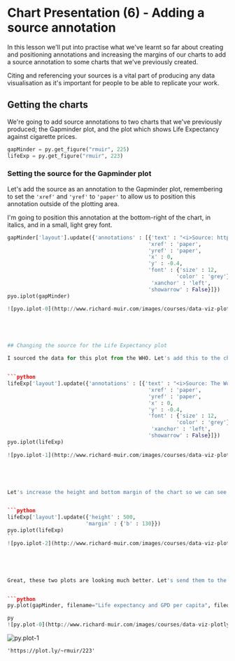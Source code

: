 
# Chart Presentation (6) - Adding a source annotation

In this lesson we'll put into practise what we've learnt so far about creating and positioning annotations and increasing the margins of our charts to add a source annotation to some charts that we've previously created. 

Citing and referencing your sources is a vital part of producing any data visualisation as it's important for people to be able to replicate your work.






 






## Getting the charts

We're going to add source annotations to two charts that we've previously produced; the Gapminder plot, and the plot which shows Life Expectancy against cigarette prices.


```python
gapMinder = py.get_figure("rmuir", 225)
lifeExp = py.get_figure("rmuir", 223)
```

### Setting the source for the Gapminder plot

Let's add the source as an annotation to the Gapminder plot, remembering to set the <code>'xref'</code> and <code>'yref'</code> to <code>'paper'</code> to allow us to position this annotation outside of the plotting area.

I'm going to position this annotation at the bottom-right of the chart, in italics, and in a small, light grey font.


```python
gapMinder['layout'].update({'annotations' : [{'text' : "<i>Source: https://www.gapminder.org/data/</i>",
                                             'xref' : 'paper',
                                             'yref' : 'paper',
                                             'x' : 0,
                                             'y' : -0.4,
                                             'font' : {'size' : 12,
                                                      'color' : 'grey'},
                                              'xanchor' : 'left',
                                             'showarrow' : False}]})
pyo.iplot(gapMinder)

![pyo.iplot-0](http://www.richard-muir.com/images/courses/data-viz-plotly-python/testSection/Chart%20Presentation%20(6)%20-%20Adding%20a%20source%20annotation/pyo.iplot-0.png)```





## Changing the source for the Life Expectancy plot

I sourced the data for this plot from the WHO. Let's add this to the chart, keeping the same parameters for the annotation:


```python
lifeExp['layout'].update({'annotations' : [{'text' : "<i>Source: The World Health Organisation (WHO)</i>",
                                             'xref' : 'paper',
                                             'yref' : 'paper',
                                             'x' : 0,
                                             'y' : -0.4,
                                             'font' : {'size' : 12,
                                                      'color' : 'grey'},
                                              'xanchor' : 'left',
                                             'showarrow' : False}]})
pyo.iplot(lifeExp)
`
![pyo.iplot-1](http://www.richard-muir.com/images/courses/data-viz-plotly-python/testSection/Chart%20Presentation%20(6)%20-%20Adding%20a%20source%20annotation/pyo.iplot-1.png)``





Let's increase the height and bottom margin of the chart so we can see the source:


```python
lifeExp['layout'].update({'height' : 500,
                         'margin' : {'b' : 130}})
pyo.iplot(lifeExp)
``
![pyo.iplot-2](http://www.richard-muir.com/images/courses/data-viz-plotly-python/testSection/Chart%20Presentation%20(6)%20-%20Adding%20a%20source%20annotation/pyo.iplot-2.png)`





Great, these two plots are looking much better. Let's send them to the PLotly cloud:


```python
py.plot(gapMinder, filename="Life expectancy and GPD per capita", fileopt="overwrite")

py
![py.plot-0](http://www.richard-muir.com/images/courses/data-viz-plotly-python/testSection/Chart%20Presentation%20(6)%20-%20Adding%20a%20source%20annotation/py.plot-0.png).plot(lifeExp, filename="Life expectancy against cost of cigarettes (Male & Female regressions)", fileopt="overwrite")
```

![py.plot-1](http://www.richard-muir.com/images/courses/data-viz-plotly-python/testSection/Chart%20Presentation%20(6)%20-%20Adding%20a%20source%20annotation/py.plot-1.png)



    'https://plot.ly/~rmuir/223'




